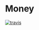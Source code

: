 # Money

[![travis](https://travis-ci.org/joiggama/money.svg)](https://travis-ci.org/joiggama/money)
